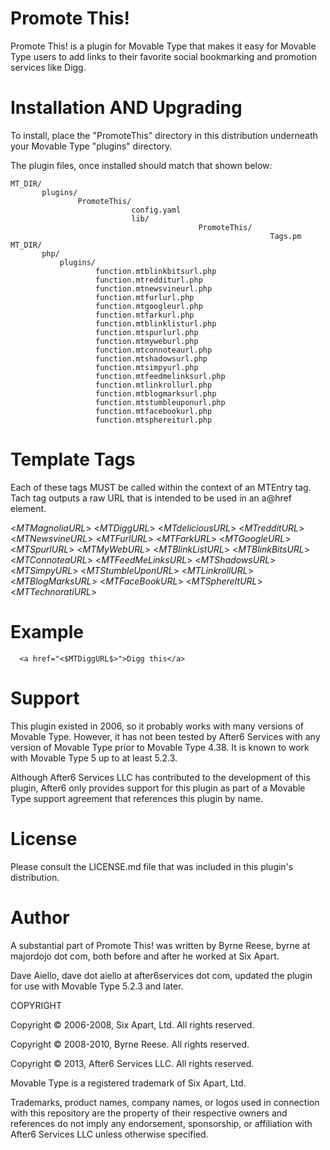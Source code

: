 # Promote This!

Promote This! is a plugin for Movable Type that makes it easy for 
Movable Type users to add links to their favorite social bookmarking
and promotion services like Digg.

# Installation AND Upgrading

To install, place the "PromoteThis" directory in this distribution
underneath your Movable Type "plugins" directory. 

The plugin files, once installed should match that shown below:

    MT_DIR/
           plugins/
                   PromoteThis/
                               config.yaml
                               lib/
                                              PromoteThis/
                                                              Tags.pm
    MT_DIR/
           php/
               plugins/
                       function.mtblinkbitsurl.php
                       function.mtredditurl.php
                       function.mtnewsvineurl.php
                       function.mtfurlurl.php
                       function.mtgoogleurl.php
                       function.mtfarkurl.php
                       function.mtblinklisturl.php
                       function.mtspurlurl.php
                       function.mtmyweburl.php
                       function.mtconnoteaurl.php
                       function.mtshadowsurl.php
                       function.mtsimpyurl.php
                       function.mtfeedmelinksurl.php
                       function.mtlinkrollurl.php
                       function.mtblogmarksurl.php
                       function.mtstumbleuponurl.php
                       function.mtfacebookurl.php
                       function.mtsphereiturl.php


# Template Tags

Each of these tags MUST be called within the context of an MTEntry tag.
Tach tag outputs a raw URL that is intended to be used in an a@href
element.

  <$MTMagnoliaURL$>
  <$MTDiggURL$>
  <$MTdeliciousURL$>
  <$MTredditURL$>
  <$MTNewsvineURL$>
  <$MTFurlURL$>
  <$MTFarkURL$>
  <$MTGoogleURL$>
  <$MTSpurlURL$>
  <$MTMyWebURL$>
  <$MTBlinkListURL$>
  <$MTBlinkBitsURL$>
  <$MTConnoteaURL$>
  <$MTFeedMeLinksURL$>
  <$MTShadowsURL$>
  <$MTSimpyURL$>
  <$MTStumbleUponURL$>
  <$MTLinkrollURL$>
  <$MTBlogMarksURL$>
  <$MTFaceBookURL$>
  <$MTSphereItURL$>
  <$MTTechnoratiURL$>

# Example

      <a href="<$MTDiggURL$>">Digg this</a>

# Support

This plugin existed in 2006, so it probably works with many versions of Movable Type.  However, it has not been tested by After6 Services with any version of Movable Type prior to Movable Type 4.38.  It is known to work with Movable Type 5 up to at least 5.2.3.

Although After6 Services LLC has contributed to the development of this plugin, After6 only provides support for this plugin as part of a Movable Type support agreement that references this plugin by name.

# License

Please consult the LICENSE.md file that was included in this plugin's distribution.

# Author

A substantial part of Promote This! was written by Byrne Reese, byrne at majordojo dot com, both before and after he worked at Six Apart.

Dave Aiello, dave dot aiello at after6services dot com, updated the plugin for use with Movable Type 5.2.3 and later.

COPYRIGHT

Copyright &copy; 2006-2008, Six Apart, Ltd.  All rights reserved.

Copyright &copy; 2008-2010, Byrne Reese. All rights reserved.

Copyright &copy; 2013, After6 Services LLC.  All rights reserved.

Movable Type is a registered trademark of Six Apart, Ltd.

Trademarks, product names, company names, or logos used in connection with this repository are the property of their respective owners and references do not imply any endorsement, sponsorship, or affiliation with After6 Services LLC unless otherwise specified.

